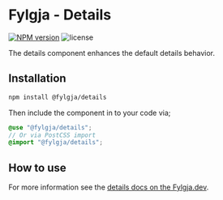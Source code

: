 # Fylgja - Details

[![NPM version](https://img.shields.io/npm/v/@fylgja/details)](https://www.npmjs.org/package/@fylgja/details)
![license](https://img.shields.io/github/license/fylgja/fylgja)

The details component enhances the default details behavior.

## Installation

```bash
npm install @fylgja/details
```

Then include the component in to your code via;

```scss
@use "@fylgja/details";
// Or via PostCSS import
@import "@fylgja/details";
```

## How to use

For more information see the [details docs on the Fylgja.dev](https://fylgja.dev/components/details/).
